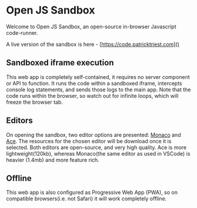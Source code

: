# Open JS Sandbox

Welcome to Open JS Sandbox, an open-source in-browser Javascript code-runner.

A live version of the sandbox is here - [https://code.patricktriest.com]()

## Sandboxed iframe execution
This web app is completely self-contained, it requires no server component or API to function.  It runs the code within a sandboxed iframe, intercepts console log statements, and sends those logs to the main app.  Note that the code runs within the browser, so watch out for infinite loops, which will freeze the browser tab.

## Editors
On opening the sandbox, two editor options are presented: [Monaco](https://github.com/Microsoft/monaco-editor) and [Ace](https://github.com/ajaxorg/ace).  The resources for the chosen editor will be download once it is selected.  Both editors are open-source, and very high quality.  Ace is more lightweight(120kb), whereas Monaco(the same editor as used in VSCode) is heavier (1.4mb) and more feature rich.


## Offline
This web app is also configured as Progressive Web App (PWA), so on compatible browsers(i.e. not Safari) it will work completely offline.